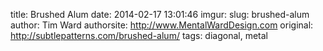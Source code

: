 title: Brushed Alum
date: 2014-02-17 13:01:46
imgur: 
slug: brushed-alum
author: Tim Ward
authorsite: http://www.MentalWardDesign.com
original: http://subtlepatterns.com/brushed-alum/
tags: diagonal, metal
